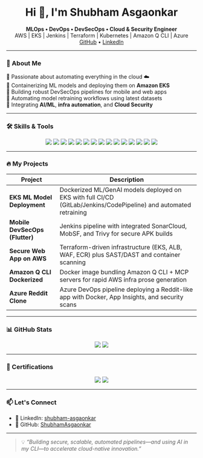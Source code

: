 <h1 align="center">Hi 👋, I'm Shubham Asgaonkar</h1>

<p align="center">
  <strong>MLOps • DevOps • DevSecOps • Cloud & Security Engineer</strong><br>
  AWS | EKS | Jenkins | Terraform | Kubernetes | Amazon Q CLI | Azure
  <br/>
  <a href="https://github.com/ShubhamAsgaonkar">GitHub</a> • 
  <a href="https://www.linkedin.com/in/shubham-asgaonkar/">LinkedIn</a>
</p>

---

### 🚀 About Me

🔹 Passionate about automating everything in the cloud ☁️  
🔹 Containerizing ML models and deploying them on **Amazon EKS**  
🔹 Building robust DevSecOps pipelines for mobile and web apps  
🔹 Automating model retraining workflows using latest datasets  
🔹 Integrating **AI/ML**, **infra automation**, and **Cloud Security**

---

### 🛠️ Skills & Tools

<p align="center">
  <img src="https://img.shields.io/badge/AWS-232F3E?style=for-the-badge&logo=amazonaws"/>
  <img src="https://img.shields.io/badge/Azure-0078D4?style=for-the-badge&logo=microsoftazure"/>
  <img src="https://img.shields.io/badge/MLops-FF6F00?style=for-the-badge&logo=tensorflow"/>
  <img src="https://img.shields.io/badge/DevSecOps-0A0A0A?style=for-the-badge&logo=sonarcloud"/>
  <img src="https://img.shields.io/badge/Cloud%20Security-0052CC?style=for-the-badge&logo=amazonaws"/>
  <img src="https://img.shields.io/badge/Docker-2496ED?style=for-the-badge&logo=docker"/>
  <img src="https://img.shields.io/badge/Kubernetes-326CE5?style=for-the-badge&logo=kubernetes"/>
  <img src="https://img.shields.io/badge/Terraform-844FBA?style=for-the-badge&logo=terraform"/>
  <img src="https://img.shields.io/badge/Jenkins-D24939?style=for-the-badge&logo=jenkins"/>
  <img src="https://img.shields.io/badge/GitLab%20CI/CD-FC6D26?style=for-the-badge&logo=gitlab"/>
  <img src="https://img.shields.io/badge/Prometheus-E6522C?style=for-the-badge&logo=prometheus"/>
  <img src="https://img.shields.io/badge/Grafana-F46800?style=for-the-badge&logo=grafana"/>
  <img src="https://img.shields.io/badge/SonarCloud-F3702A?style=for-the-badge&logo=sonarcloud"/>
  <img src="https://img.shields.io/badge/Trivy-0F172A?style=for-the-badge&logo=trivy"/>
  <img src="https://img.shields.io/badge/Amazon%20Q%20CLI-FF9900?style=for-the-badge&logo=amazonaws"/>
</p>

---

### 🔥 My Projects

| Project | Description |
|--------|-------------|
| **EKS ML Model Deployment** | Dockerized ML/GenAI models deployed on EKS with full CI/CD (GitLab/Jenkins/CodePipeline) and automated retraining |
| **Mobile DevSecOps (Flutter)** | Jenkins pipeline with integrated SonarCloud, MobSF, and Trivy for secure APK builds |
| **Secure Web App on AWS** | Terraform-driven infrastructure (EKS, ALB, WAF, ECR) plus SAST/DAST and container scanning |
| **Amazon Q CLI Dockerized** | Docker image bundling Amazon Q CLI + MCP servers for rapid AWS infra prose generation |
| **Azure Reddit Clone** | Azure DevOps pipeline deploying a Reddit-like app with Docker, App Insights, and security scans |

---

### 📊 GitHub Stats

<p align="center">
  <img src="https://github-readme-stats.vercel.app/api?username=ShubhamAsgaonkar&show_icons=true&theme=tokyonight" />
  <img src="https://github-readme-streak-stats.herokuapp.com?user=ShubhamAsgaonkar&theme=tokyonight" />
</p>

---

### 🏅 Certifications

<p align="center">
  <img src="https://img.shields.io/badge/AZ‑900-Azure‑Fundamentals-blue?style=for-the-badge&logo=microsoftazure"/>
  <img src="https://img.shields.io/badge/AWS‑SAA-Certified-orange?style=for-the-badge&logo=amazonaws"/>
</p>

---

### 📫 Let's Connect

- 💼 LinkedIn: [shubham-asgaonkar](https://www.linkedin.com/in/shubham-asgaonkar/)  
- 🧠 GitHub: [ShubhamAsgaonkar](https://github.com/ShubhamAsgaonkar)

---

> 💡 *“Building secure, scalable, automated pipelines—and using AI in my CLI—to accelerate cloud-native innovation.”*
